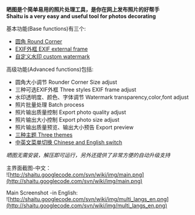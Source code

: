 **晒图是个简单易用的照片处理工具，是你在网上发布照片的好帮手** <br />
**Shaitu is a very easy and useful tool for photos decorating**

基本功能(Base functions)有三个:
  * [圆角 Round Corner](PreviewRoundCorner.md)
  * [EXIF外框 EXIF external frame](PreviewEXIF.md)
  * [自定义水印 custom watermark](PreviewWatermark.md)

高级功能(Advanced functions)包括:
  * 圆角大小调节 Rounder Corner Size adjust
  * 三种可选EXIF外框 Three styles EXIF frame adjust
  * 水印透明度、颜色、字体调节 Watermark transparency,color,font adjust
  * 照片批量处理 Batch process
  * 照片输出质量控制 Export photo quality adjust
  * 照片输出大小控制 Export photo size adjust
  * 照片输出质量预览、输出大小预告 Export preview
  * [三种主题 Three themes](MultiThemes.md)
  * [中英文菜单切换 Chinese and English switch](MultiLangs.md)

_晒图无需安装，解压即可运行，另外还提供了非常方便的自动升级支持_

主界面截图-中文：<br />
![http://shaitu.googlecode.com/svn/wiki/img/main.png](http://shaitu.googlecode.com/svn/wiki/img/main.png)

Main Screenshot -in English: <br />
![http://shaitu.googlecode.com/svn/wiki/img/multi_langs_en.png](http://shaitu.googlecode.com/svn/wiki/img/multi_langs_en.png)